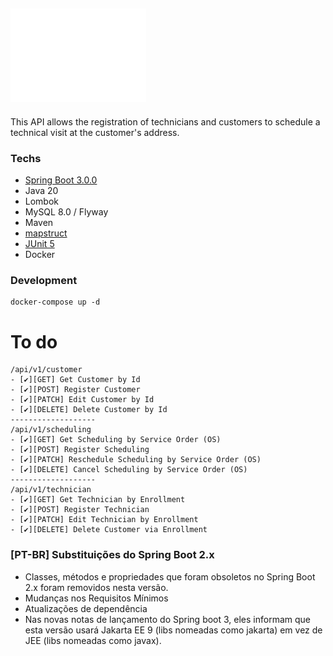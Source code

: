 ![idJava API](./stapi_logo.png 'STAPI - Scheduling Technicians API')
------------------------
This API allows the registration of technicians and customers to schedule a technical
visit at the customer's address.

### Techs
- [Spring Boot 3.0.0](https://github.com/spring-projects/spring-boot/wiki/Spring-Boot-3.0.0-M1-Release-Notes)
- Java 20
- Lombok
- MySQL 8.0 / Flyway
- Maven
- [mapstruct](https://mapstruct.org/)
- [JUnit 5](https://junit.org/junit5/)
- Docker

### Development
````shell
docker-compose up -d
````

# To do
```
/api/v1/customer
- [✔️][GET] Get Customer by Id
- [✔️][POST] Register Customer
- [✔️][PATCH] Edit Customer by Id
- [✔️][DELETE] Delete Customer by Id
-------------------
/api/v1/scheduling
- [✔️][GET] Get Scheduling by Service Order (OS)
- [✔️][POST] Register Scheduling
- [✔️][PATCH] Reschedule Scheduling by Service Order (OS)
- [✔️][DELETE] Cancel Scheduling by Service Order (OS)
-------------------
/api/v1/technician
- [✔️][GET] Get Technician by Enrollment
- [✔️][POST] Register Technician
- [✔️][PATCH] Edit Technician by Enrollment
- [✔️][DELETE] Delete Customer via Enrollment
```

### [PT-BR] Substituições do Spring Boot 2.x
- Classes, métodos e propriedades que foram obsoletos no Spring Boot 2.x foram removidos nesta versão.
- Mudanças nos Requisitos Mínimos
- Atualizações de dependência
- Nas novas notas de lançamento do Spring boot 3, eles informam que esta versão usará Jakarta EE 9 (libs nomeadas como jakarta) em vez de JEE (libs nomeadas como javax).
